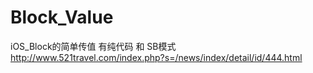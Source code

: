# Block_Value
iOS_Block的简单传值
有纯代码 和 SB模式
http://www.521travel.com/index.php?s=/news/index/detail/id/444.html
